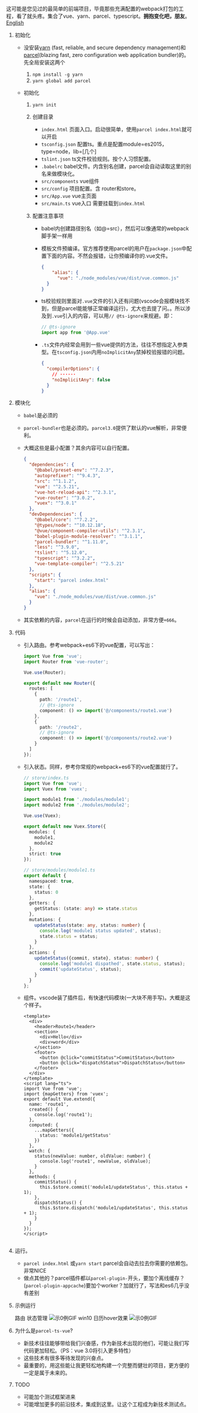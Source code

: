 这可能是您见过的最简单的前端项目，毕竟那些充满配置的webpack打包的工程，看了就头疼。集合了vue、yarn、parcel、typescript。__拥抱变化吧，朋友__。[English](/README.md)

1. 初始化

   * 没安装[yarn](https://yarnpkg.com/en/) (fast, reliable, and secure dependency management)和 [parcel](https://parceljs.org/)(blazing fast, zero configuration web application bundler)的。先全局安装这两个

     1. `npm install -g yarn`
     2. `yarn global add parcel`

   * 初始化

     1. `yarn init`

     2. 创建目录

        - `index.html` 页面入口。启动很简单，使用`parcel index.html`就可以开启
        - `tsconfig.json` 配置ts。重点是配置module=es2015，type=node，lib=[几个]
        - `tslint.json` ts文件校验规则。按个人习惯配置。
        - `.babelrc` babel文件。内含别名创建，parcel会自动读取这里的别名来做模块化。
        - `src/components` vue组件
        - `src/config` 项目配置。含 router和store。
        - `src/App.vue` vue主页面
        - `src/main.ts` vue入口 需要挂载到`index.html`

     3. 配置注意事项

        - babel内创建路径别名（如@=src），然后可以像通常的webpack脚手架一样用

        - 模板文件预编译。官方推荐使用parcel的用户在`package.json`中配置下面的内容。不然会报错，让你预编译你的.vue文件。

          ```json
          {
              "alias": {
              	"vue": "./node_modules/vue/dist/vue.common.js"
          	}
          }
          ```

        - ts校验规则里面对`.vue`文件的引入还有问题(vscode会报模块找不到，但是parcel能能够正常编译运行)，尤大也去提了问。。所以涉及到`.vue`引入的内容，可以用`// @ts-ignore`来规避。即：

          ```js
          // @ts-ignore
          import app from '@App.vue'
          ```

        - `.ts`文件内经常会用到一些vue提供的方法，往往不想指定入参类型。在`tsconfig.json`内用`noImplicitAny`禁掉校验报错的问题。

          ```json
          {
            "compilerOptions": {
              // ······
              "noImplicitAny": false
            }
          }
          ```

2. 模块化

   * `babel`是必须的

   * `parcel-bundler`也是必须的。`parcel3.0`提供了默认的vue解析，非常便利。

   * 大概这些是最小配置？其余内容可以自行配置。

     ```json
     {
       "dependencies": {
         "@babel/preset-env": "^7.2.3",
         "autoprefixer": "^9.4.3",
         "src": "^1.1.2",
         "vue": "^2.5.21",
         "vue-hot-reload-api": "^2.3.1",
         "vue-router": "^3.0.2",
         "vuex": "^3.0.1"
       },
       "devDependencies": {
         "@babel/core": "^7.2.2",
         "@types/node": "^10.12.18",
         "@vue/component-compiler-utils": "^2.3.1",
         "babel-plugin-module-resolver": "^3.1.1",
         "parcel-bundler": "^1.11.0",
         "less": "^3.9.0",
         "tslint": "^5.12.0",
         "typescript": "^3.2.2",
         "vue-template-compiler": "^2.5.21"
       },
       "scripts": {
         "start": "parcel index.html"
       },
       "alias": {
         "vue": "./node_modules/vue/dist/vue.common.js"
       }
     }
     ```

   * 其实依赖的内容，`parcel`在运行的时候会自动添加，非常方便`+666`。

3. 代码

   * 引入路由。参考webpack+es6下的vue配置，可以写出：

     ```typescript
     import Vue from 'vue';
     import Router from 'vue-router';
     
     Vue.use(Router);
     
     export default new Router({
       routes: [
         {
           path: '/route1',
           // @ts-ignore
           component: () => import('@/components/route1.vue')
         },
         {
           path: '/route2',
           // @ts-ignore
           component: () => import('@/components/route2.vue')
         }
       ]
     });
     ```

   * 引入状态。同样，参考你常规的webpack+es6下的vue配置就行了。

     ```typescript
     // store/index.ts
     import Vue from 'vue';
     import Vuex from 'vuex';
     
     import module1 from './modules/module1';
     import module2 from './modules/module2';
     
     Vue.use(Vuex);
     
     export default new Vuex.Store({
       modules: {
         module1,
         module2
       },
       strict: true
     });
     
     // store/modules/module1.ts
     export default {
       namespaced: true,
       state: {
         status: 0
       },
       getters: {
         getStatus: (state: any) => state.status
       },
       mutations: {
         updateStatus(state: any, status: number) {
           console.log('module1 status updated', status);
           state.status = status;
         }
       },
       actions: {
         updateStatus({commit, state}, status: number) {
           console.log('module1 dispathed', state.status, status);
           commit('updateStatus', status);
         }
       }
     };
     
     ```

   * 组件。vscode装了插件后，有快速代码模块(一大块不用手写)。大概是这个样子。

     ```vue
     <template>
       <div>
         <header>Route1</header>
         <section>
           <div>Hello</div>
           <div>word</div>
         </section>
         <footer>
           <button @click="commitStatus">CommitStatus</button>
           <button @click="dispatchStatus">DispatchStatus</button>
         </footer>
       </div>
     </template>
     <script lang="ts">
     import Vue from 'vue';
     import {mapGetters} from 'vuex';
     export default Vue.extend({
       name: 'route1',
       created() {
         console.log('route1');
       },
       computed: {
         ...mapGetters({
           status: 'module1/getStatus'
         })
       },
       watch: {
         status(newValue: number, oldValue: number) {
           console.log('route1', newValue, oldValue);
         }
       },
       methods: {
         commitStatus() {
           this.$store.commit('module1/updateStatus', this.status + 1);
         },
         dispatchStatus() {
           this.$store.dispatch('module1/updateStatus', this.status + 1);
         }
       }
     });
     </script>
     
     
     ```

4. 运行。

   * `parcel index.html` 或`yarn start` parcel会自动去拉去你需要的依赖包。非常NICE
   * 做点其他的？parcel插件都以`parcel-plugin-`开头，要加个离线缓存？(`parcel-plugin-appcache`)要加个worker？加就行了，写法和es6几乎没有差别

5. 示例运行

   路由 状态管理
   ![示0例GIF](assets/parcel-ts-vue.gif)
    win10 日历hover效果
   ![示0例GIF](assets/calendar-css.gif)

6. 为什么是`parcel-ts-vue`?

   * 新技术往往能够带给我们兴奋感，作为新技术出现的他们，可能让我们写代码更加轻松。（PS：vue 3.0将引入更多特性）
   * 这些技术有很多等待发现的兴奋点。
   * 最重要的，用这些能让我更轻松地构建一个完整而健壮的项目，更方便的一定是属于未来的。

7. TODO

   * 可能加个测试框架进来
   * 可能增加更多的前沿技术，集成到这里。让这个工程成为新技术测试点。